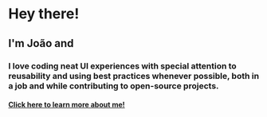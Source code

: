   # Hey there!
  ## I'm João and
  ### I love coding neat UI experiences with special attention to reusability and using best practices whenever possible, both in a job and while contributing to open-source projects.
  #### [Click here to learn more about me!](https://joao.codes)
